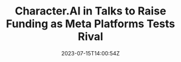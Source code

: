 ---
external: true
url: https://www.theinformation.com/articles/character-ai-in-talks-to-raise-funding-as-meta-platforms-tests-rival
title: Character.AI in Talks to Raise Funding as Meta Platforms Tests Rival
description: Character.AI, which lets users create artificial intelligence–powered chatbots modeled after figures like TV character Tony Soprano and Tesla CEO Elon Musk, is in talks with investors about raising an additional round of funding, according to a person with direct knowledge.
date: 2023-07-15T14:00:54Z
icon: https://www.google.com/s2/favicons?domain=theinformation.com&sz=32
source: The Information
---